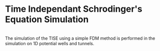 # Time Independant Schrodinger's Equation Simulation
<br>
The simulation of the TISE using a simple FDM method is performed in the simulation on 1D potential wells and tunnels.<br>
